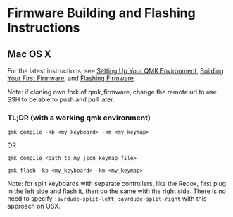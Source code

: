 # Firmware Building and Flashing Instructions

## Mac OS X

For the latest instructions, see [Setting Up Your QMK Environment](https://docs.qmk.fm/#/newbs_getting_started?id=setting-up-your-qmk-environment), [Building Your First Firmware](https://docs.qmk.fm/#/newbs_building_firmware), and [Flashing Firmware](https://docs.qmk.fm/#/newbs_flashing).

Note: if cloning own fork of qmk_firmware, change the remote url to use SSH to be able to push and pull later.

### TL;DR (with a working qmk environment)

`qmk compile -kb <my_keyboard> -km <my_keymap>`

OR

`qmk compile <path_to_my_json_keymap_file>`

`qmk flash -kb <my_keyboard> -km <my_keymap>`

Note: for split keyboards with separate controllers, like the Redox, first plug in the left side and flash it, then do the same with the right side. There is no need to specify `:avrdude-split-left`, `:avrdude-split-right` with this approach on OSX.
